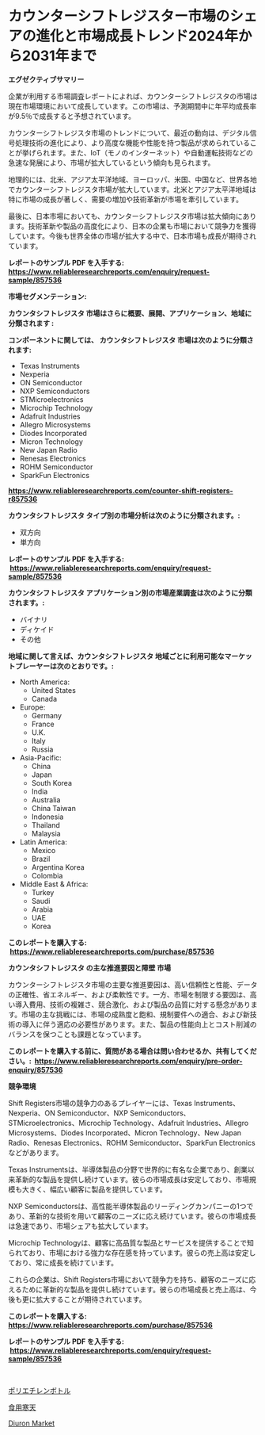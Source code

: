 <p><h1>カウンターシフトレジスター市場のシェアの進化と市場成長トレンド2024年から2031年まで</h1></p><p><strong>エグゼクティブサマリー</strong></p>
<p><p>企業が利用する市場調査レポートによれば、カウンターシフトレジスタの市場は現在市場環境において成長しています。この市場は、予測期間中に年平均成長率が9.5％で成長すると予想されています。</p><p>カウンターシフトレジスタ市場のトレンドについて、最近の動向は、デジタル信号処理技術の進化により、より高度な機能や性能を持つ製品が求められていることが挙げられます。また、IoT（モノのインターネット）や自動運転技術などの急速な発展により、市場が拡大しているという傾向も見られます。</p><p>地理的には、北米、アジア太平洋地域、ヨーロッパ、米国、中国など、世界各地でカウンターシフトレジスタ市場が拡大しています。北米とアジア太平洋地域は特に市場の成長が著しく、需要の増加や技術革新が市場を牽引しています。</p><p>最後に、日本市場においても、カウンターシフトレジスタ市場は拡大傾向にあります。技術革新や製品の高度化により、日本の企業も市場において競争力を獲得しています。今後も世界全体の市場が拡大する中で、日本市場も成長が期待されています。</p></p>
<p><strong>レポートのサンプル PDF を入手する: <a href="https://www.reliableresearchreports.com/enquiry/request-sample/857536">https://www.reliableresearchreports.com/enquiry/request-sample/857536</a></strong></p>
<p><strong>市場セグメンテーション:</strong></p>
<p><strong> カウンタシフトレジスタ 市場はさらに概要、展開、アプリケーション、地域に分類されます :</strong></p>
<p><strong>コンポーネントに関しては、 カウンタシフトレジスタ 市場は次のように分類されます: &nbsp;</strong></p>
<p><ul><li>Texas Instruments</li><li>Nexperia</li><li>ON Semiconductor</li><li>NXP Semiconductors</li><li>STMicroelectronics</li><li>Microchip Technology</li><li>Adafruit Industries</li><li>Allegro Microsystems</li><li>Diodes Incorporated</li><li>Micron Technology</li><li>New Japan Radio</li><li>Renesas Electronics</li><li>ROHM Semiconductor</li><li>SparkFun Electronics</li></ul></p>
<p><strong><a href="https://www.reliableresearchreports.com/counter-shift-registers-r857536">https://www.reliableresearchreports.com/counter-shift-registers-r857536</a></strong></p>
<p><strong> カウンタシフトレジスタ タイプ別の市場分析は次のように分類されます。:</strong></p>
<p><ul><li>双方向</li><li>単方向</li></ul></p>
<p><strong>レポートのサンプル PDF を入手する: &nbsp;<a href="https://www.reliableresearchreports.com/enquiry/request-sample/857536">https://www.reliableresearchreports.com/enquiry/request-sample/857536</a></strong></p>
<p><strong> カウンタシフトレジスタ アプリケーション別の市場産業調査は次のように分類されます。:</strong></p>
<p><ul><li>バイナリ</li><li>ディケイド</li><li>その他</li></ul></p>
<p><strong>地域に関して言えば、カウンタシフトレジスタ 地域ごとに利用可能なマーケットプレーヤーは次のとおりです。:</strong></p>
<p><ul>
    <li>
        North America:
        <ul>
            <li>United States</li>
            <li>Canada</li>
        </ul>
    </li>
    <li>
        Europe:
        <ul>
            <li>Germany</li>
            <li>France</li>
            <li>U.K.</li>
            <li>Italy</li>
            <li>Russia</li>
        </ul>
    </li>
    <li>
        Asia-Pacific:
        <ul>
            <li>China</li>
            <li>Japan</li>
            <li>South Korea</li>
            <li>India</li>
            <li>Australia</li>
            <li>China Taiwan</li>
            <li>Indonesia</li>
            <li>Thailand</li>
            <li>Malaysia</li>
        </ul>
    </li>
    <li>
        Latin America:
        <ul>
            <li>Mexico</li>
            <li>Brazil</li>
            <li>Argentina Korea</li>
            <li>Colombia</li>
        </ul>
    </li>
    <li>
        Middle East & Africa:
        <ul>
            <li>Turkey</li>
            <li>Saudi</li>
            <li>Arabia</li>
            <li>UAE</li>
            <li>Korea</li>
        </ul>
    </li>
    </ul></p>
<p><strong>このレポートを購入する: &nbsp;<a href="https://www.reliableresearchreports.com/purchase/857536">https://www.reliableresearchreports.com/purchase/857536</a></strong></p>
<p><strong>カウンタシフトレジスタ の主な推進要因と障壁 市場</strong></p>
<p><p>カウンターシフトレジスタ市場の主要な推進要因は、高い信頼性と性能、データの正確性、省エネルギー、および柔軟性です。一方、市場を制限する要因は、高い導入費用、技術の複雑さ、競合激化、および製品の品質に対する懸念があります。市場の主な挑戦には、市場の成熟度と飽和、規制要件への適合、および新技術の導入に伴う適応の必要性があります。また、製品の性能向上とコスト削減のバランスを保つことも課題となっています。</p></p>
<p><strong>このレポートを購入する前に、質問がある場合は問い合わせるか、共有してください。:&nbsp; <a href="https://www.reliableresearchreports.com/enquiry/pre-order-enquiry/857536">https://www.reliableresearchreports.com/enquiry/pre-order-enquiry/857536</a></strong></p>
<p><strong>競争環境</strong></p>
<p><p>Shift Registers市場の競争力のあるプレイヤーには、Texas Instruments、Nexperia、ON Semiconductor、NXP Semiconductors、STMicroelectronics、Microchip Technology、Adafruit Industries、Allegro Microsystems、Diodes Incorporated、Micron Technology、New Japan Radio、Renesas Electronics、ROHM Semiconductor、SparkFun Electronicsなどがあります。</p><p>Texas Instrumentsは、半導体製品の分野で世界的に有名な企業であり、創業以来革新的な製品を提供し続けています。彼らの市場成長は安定しており、市場規模も大きく、幅広い顧客に製品を提供しています。</p><p>NXP Semiconductorsは、高性能半導体製品のリーディングカンパニーの1つであり、革新的な技術を用いて顧客のニーズに応え続けています。彼らの市場成長は急速であり、市場シェアも拡大しています。</p><p>Microchip Technologyは、顧客に高品質な製品とサービスを提供することで知られており、市場における強力な存在感を持っています。彼らの売上高は安定しており、常に成長を続けています。</p><p>これらの企業は、Shift Registers市場において競争力を持ち、顧客のニーズに応えるために革新的な製品を提供し続けています。彼らの市場成長と売上高は、今後も更に拡大することが期待されています。</p></p>
<p><strong>このレポートを購入する: &nbsp; <a href="https://www.reliableresearchreports.com/purchase/857536">https://www.reliableresearchreports.com/purchase/857536</a></strong></p>
<p><strong>レポートのサンプル PDF を入手する: &nbsp;<a href="https://www.reliableresearchreports.com/enquiry/request-sample/857536">https://www.reliableresearchreports.com/enquiry/request-sample/857536</a></strong><strong></strong></p>
<p>&nbsp;</p>
<p><p><a href="https://medium.com/@ashleyivingston5656/pe%E3%83%9C%E3%83%88%E3%83%AB%E5%B8%82%E5%A0%B4%E3%81%AE%E8%A6%8F%E6%A8%A1-cagr-%E3%83%88%E3%83%AC%E3%83%B3%E3%83%89-2024-2030-5455d4c4e819">ポリエチレンボトル</a></p><p><a href="https://medium.com/@r.aspinall_32685/%E9%A3%9F%E7%94%A8%E5%AF%92%E5%A4%A9%E3%81%AE%E5%B8%82%E5%A0%B4%E8%A6%8F%E6%A8%A1-%E5%B8%82%E5%A0%B4%E3%81%AE%E5%B1%95%E6%9C%9B%E3%81%A8%E5%B8%82%E5%A0%B4%E4%BA%88%E6%B8%AC-2024%E5%B9%B4%E3%81%8B%E3%82%892031%E5%B9%B4-7130897a5c54">食用寒天</a></p><p><a href="https://copper-carbon-84f.notion.site/Diuron-Market-Size-and-Growth-Market-Segmentation-Regional-and-Country-Breakdowns-and-Market-Tren-3239a58ef6f04fa4856b4667550f7748">Diuron Market</a></p></p>